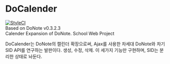 # DoCalender
[![StyleCI](https://github.styleci.io/repos/159660444/shield?branch=master)](https://github.styleci.io/repos/159660444)<br>
Based on DoNote v0.3.2.3<br />
Calender Expansion of DoNote. School Web Project<br />

DoCalender는 DoNote의 캘린더 확장으로써, Ajax를 사용한 차세대 DoNote와 차기 SID API를 연구하는 발판이다. 생성, 수정, 삭제. 이 세가지 기능만 구현하며, SID는 분리한 상태로 놔둔다.
